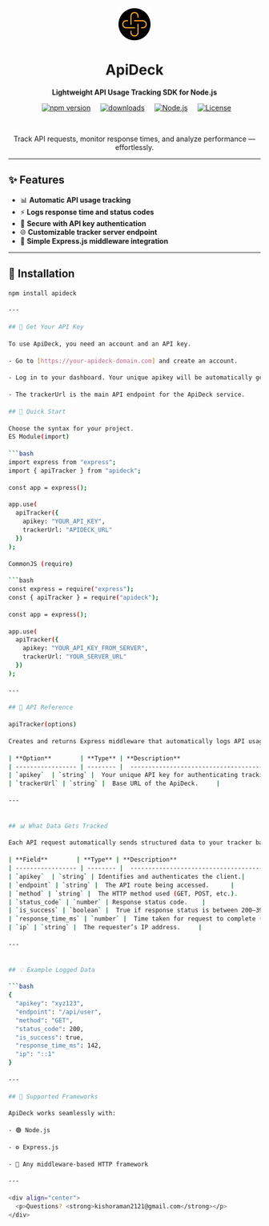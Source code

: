 <div align="center">
  
<img src="./logo.svg" alt="ApiDeck Logo" width="64" height="64"/>

# ApiDeck

**Lightweight API Usage Tracking SDK for Node.js**

<p>     <a href="https://www.npmjs.com/package/apideck"><img src="https://img.shields.io/npm/v/apideck?style=flat-square&color=00BFFF" alt="npm version"/></a>     <a href="https://www.npmjs.com/package/apideck"><img src="https://img.shields.io/npm/dm/apideck?style=flat-square&color=1E90FF" alt="downloads"/></a>     <a href="https://nodejs.org"><img src="https://img.shields.io/badge/Node.js-Compatible-228B22?style=flat-square" alt="Node.js"/></a>     <a href="./LICENSE"><img src="https://img.shields.io/npm/l/apideck?style=flat-square&color=32CD32" alt="License"/></a>   </p>     <p>Track API requests, monitor response times, and analyze performance — effortlessly.</p>

</div>

---

## ✨ Features

- 📊 **Automatic API usage tracking**
- ⚡ **Logs response time and status codes**
- 🔐 **Secure with API key authentication**
- 🌐 **Customizable tracker server endpoint**
- 🧩 **Simple Express.js middleware integration**

---

## 🚀 Installation

````bash
npm install apideck

---

## 🔑 Get Your API Key

To use ApiDeck, you need an account and an API key.

- Go to [https://your-apideck-domain.com] and create an account.

- Log in to your dashboard. Your unique apikey will be automatically generated and displayed.

- The trackerUrl is the main API endpoint for the ApiDeck service.

## 🔧 Quick Start

Choose the syntax for your project.
ES Module(import)

```bash
import express from "express";
import { apiTracker } from "apideck";

const app = express();

app.use(
  apiTracker({
    apikey: "YOUR_API_KEY",
    trackerUrl: "APIDECK_URL"
  })
);

CommonJS (require)

```bash
const express = require("express");
const { apiTracker } = require("apideck");

const app = express();

app.use(
  apiTracker({
    apikey: "YOUR_API_KEY_FROM_SERVER",
    trackerUrl: "YOUR_SERVER_URL"
  })
);

---

## 📖 API Reference

apiTracker(options)

Creates and returns Express middleware that automatically logs API usage.

| **Option**        | **Type** | **Description**                             |
| ----------------- | -------- |  ------------------------------------------- |
| `apikey`  | `string` |  Your unique API key for authenticating tracking requests.|
| `trackerUrl` | `string` |  Base URL of the ApiDeck.     |

---


## 📊 What Data Gets Tracked

Each API request automatically sends structured data to your tracker backend.

| **Field**        | **Type** | **Description**                             |
| ----------------- | -------- |  ------------------------------------------- |
| `apikey`  | `string` | Identifies and authenticates the client.|
| `endpoint` | `string` |  The API route being accessed.      |
| `method` | `string` |  The HTTP method used (GET, POST, etc.).      |
| `status_code` | `number` | Response status code.    |
| `is_success` | `boolean` |  True if response status is between 200–399.     |
| `response_time_ms` | `number` |  Time taken for request to complete (in ms).      |
| `ip` | `string` |  The requester’s IP address.     |

---


## 💡 Example Logged Data

```bash
{
  "apikey": "xyz123",
  "endpoint": "/api/user",
  "method": "GET",
  "status_code": 200,
  "is_success": true,
  "response_time_ms": 142,
  "ip": "::1"
}

---

## 🧠 Supported Frameworks

ApiDeck works seamlessly with:

- 🟢 Node.js

- ⚙️ Express.js

- 🧱 Any middleware-based HTTP framework

---

<div align="center">
  <p>Questions? <strong>kishoraman2121@gmail.com</strong></p>
</div>
````
